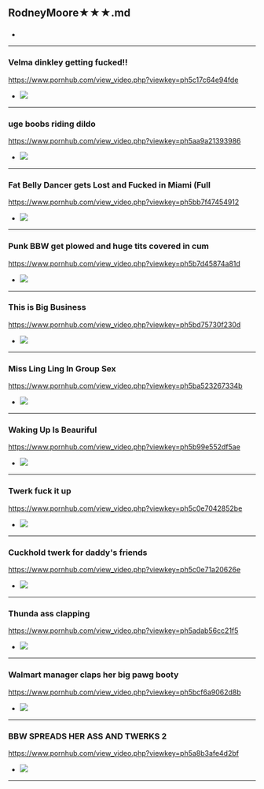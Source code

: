 ## RodneyMoore★★★.md
### 

- ![]()
---
### Velma dinkley getting fucked!!
https://www.pornhub.com/view_video.php?viewkey=ph5c17c64e94fde
- ![](https://ci.phncdn.com/videos/201812/17/197183231/original/(m=ecuKGgaaaa)(mh=MYM0-iQW5iD7Y3b1)13.jpg)
---
### uge boobs riding dildo
https://www.pornhub.com/view_video.php?viewkey=ph5aa9a21393986
- ![](https://di.phncdn.com/videos/201803/14/158158582/original/(m=ecuKGgaaaa)(mh=Q8uEqulcM0i--Tsn)9.jpg)
---
### Fat Belly Dancer gets Lost and Fucked in Miami (Full
https://www.pornhub.com/view_video.php?viewkey=ph5bb7f47454912
- ![](https://di.phncdn.com/videos/201810/05/186211421/original/(m=ecuKGgaaaa)(mh=Uxg_43sR2M5Dam_F)5.jpg)
---
### Punk BBW get plowed and huge tits covered in cum
https://www.pornhub.com/view_video.php?viewkey=ph5b7d45874a81d
- ![](https://di.phncdn.com/videos/201808/22/179663891/original/(m=ecuKGgaaaa)(mh=_6Ar-CiOFe7ln47L)6.jpg)
---
### This is Big Business
https://www.pornhub.com/view_video.php?viewkey=ph5bd75730f230d
- ![](https://di.phncdn.com/videos/201810/29/189678211/original/(m=ecuKGgaaaa)(mh=LGi14_VufieIUCof)4.jpg)
---
### Miss Ling Ling In Group Sex
https://www.pornhub.com/view_video.php?viewkey=ph5ba523267334b
- ![](https://di.phncdn.com/videos/201809/21/183975841/original/(m=ecuKGgaaaa)(mh=E0h7w0J-qOElGlhD)15.jpg)
---
### Waking Up Is Beauriful
https://www.pornhub.com/view_video.php?viewkey=ph5b99e552df5ae
- ![](https://di.phncdn.com/videos/201809/13/182690151/original/(m=ecuKGgaaaa)(mh=e5R9knGOeGWZb9Mn)15.jpg)
---
### Twerk fuck it up
https://www.pornhub.com/view_video.php?viewkey=ph5c0e7042852be
- ![](https://ci.phncdn.com/videos/201812/10/196043621/original/(m=ecuKGgaaaa)(mh=hOmH7AcatJoWdy-8)6.jpg)
---
### Cuckhold twerk for daddy's friends
https://www.pornhub.com/view_video.php?viewkey=ph5c0e71a20626e
- ![](https://ci.phncdn.com/videos/201812/10/196044301/original/(m=ecuKGgaaaa)(mh=qEliEXN4IZG8PMC4)8.jpg)
---
### Thunda ass clapping
https://www.pornhub.com/view_video.php?viewkey=ph5adab56cc21f5
- ![](https://ci.phncdn.com/videos/201804/21/162893852/original/(m=ecuKGgaaaa)(mh=RSYoDYIVR-ZRYKeV)9.jpg)
---
### Walmart manager claps her big pawg booty
https://www.pornhub.com/view_video.php?viewkey=ph5bcf6a9062d8b
- ![](https://ci.phncdn.com/videos/201810/23/188794891/original/(m=ecuKGgaaaa)(mh=4wi_KBllDbd3uFhI)2.jpg)
---
### BBW SPREADS HER ASS AND TWERKS 2
https://www.pornhub.com/view_video.php?viewkey=ph5a8b3afe4d2bf
- ![](https://ci.phncdn.com/videos/201802/19/155268122/original/(m=ecuKGgaaaa)(mh=8uqYlSSZ5rySPCIs)2.jpg)
---
